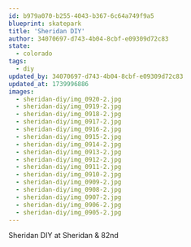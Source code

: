 ```yaml
---
id: b979a070-b255-4043-b367-6c64a749f9a5
blueprint: skatepark
title: 'Sheridan DIY'
author: 34070697-d743-4b04-8cbf-e09309d72c83
state:
  - colorado
tags:
  - diy
updated_by: 34070697-d743-4b04-8cbf-e09309d72c83
updated_at: 1739996886
images:
  - sheridan-diy/img_0920-2.jpg
  - sheridan-diy/img_0919-2.jpg
  - sheridan-diy/img_0918-2.jpg
  - sheridan-diy/img_0917-2.jpg
  - sheridan-diy/img_0916-2.jpg
  - sheridan-diy/img_0915-2.jpg
  - sheridan-diy/img_0914-2.jpg
  - sheridan-diy/img_0913-2.jpg
  - sheridan-diy/img_0912-2.jpg
  - sheridan-diy/img_0911-2.jpg
  - sheridan-diy/img_0910-2.jpg
  - sheridan-diy/img_0909-2.jpg
  - sheridan-diy/img_0908-2.jpg
  - sheridan-diy/img_0907-2.jpg
  - sheridan-diy/img_0906-2.jpg
  - sheridan-diy/img_0905-2.jpg
---
```

Sheridan DIY at Sheridan & 82nd